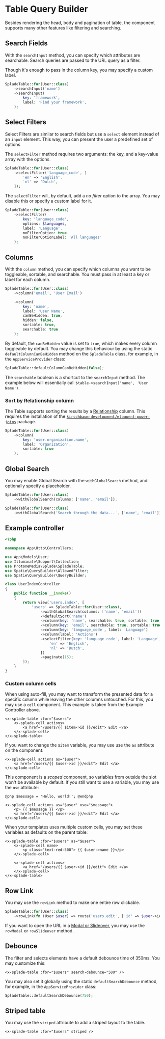 # Table Query Builder

Besides rendering the head, body and pagination of table, the component supports many other features like filtering and searching.

## Search Fields

With the `searchInput` method, you can specify which attributes are searchable. Search queries are passed to the URL query as a filter.

Though it's enough to pass in the column key, you may specify a custom label.

```php
SpladeTable::for(User::class)
    ->searchInput('name')
    ->searchInput(
        key: 'framework',
        label: 'Find your framework',
    );
```

## Select Filters

Select Filters are similar to search fields but use a `select` element instead of an `input` element. This way, you can present the user a predefined set of options.

The `selectFilter` method requires two arguments: the key, and a key-value array with the options.

```php
SpladeTable::for(User::class)
    ->selectFilter('language_code', [
        'en' => 'English',
        'nl' => 'Dutch',
    ]);
```

The `selectFilter` will, by default, add a *no filter* option to the array. You may disable this or specify a custom label for it.

```php
SpladeTable::for(User::class)
    ->selectFilter(
        key: 'language_code',
        options: $languages,
        label: 'Language',
        noFilterOption: true
        noFilterOptionLabel: 'All languages'
    );
```


## Columns

With the `column` method, you can specify which columns you want to be toggleable, sortable, and searchable. You must pass in at least a key or label for each column.

```php
SpladeTable::for(User::class)
    ->column('email', 'User Email')

    ->column(
        key: 'name',
        label: 'User Name',
        canBeHidden: true,
        hidden: false,
        sortable: true,
        searchable: true
    );
```

By default, the `canBeHidden` value is set to `true`, which makes every column toggleable by default. You may change this behaviour by using the static `defaultColumnCanBeHidden` method on the `SpladeTable` class, for example, in the `AppServiceProvider` class:

```php
SpladeTable::defaultColumnCanBeHidden(false);
```

The `searchable` boolean is a shortcut to the `searchInput` method. The example below will essentially call `$table->searchInput('name', 'User Name')`.

### Sort by Relationship column

The Table supports sorting the results by a [Relationship](https://laravel.com/docs/9.x/eloquent-relationships) column. This requires the installation of the [`kirschbaum-development/eloquent-power-joins`](https://github.com/kirschbaum-development/eloquent-power-joins) package.

```php
SpladeTable::for(User::class)
    ->column(
        key: 'user.organization.name',
        label: 'Organization',
        sortable: true
    );
```

## Global Search

You may enable Global Search with the `withGlobalSearch` method, and optionally specify a placeholder.

```php
SpladeTable::for(User::class)
    ->withGlobalSearch(columns: ['name', 'email']);

SpladeTable::for(User::class)
    ->withGlobalSearch('Search through the data...', ['name', 'email']);
```

## Example controller

```php
<?php

namespace App\Http\Controllers;

use App\Models\User;
use Illuminate\Support\Collection;
use ProtoneMedia\Splade\SpladeTable;
use Spatie\QueryBuilder\AllowedFilter;
use Spatie\QueryBuilder\QueryBuilder;

class UserIndexController
{
    public function __invoke()
    {
        return view('users.index', [
            'users' => SpladeTable::for(User::class),
                ->withGlobalSearch(columns: ['name', 'email'])
                ->defaultSort('name')
                ->column(key: 'name', searchable: true, sortable: true, canBeHidden: false)
                ->column(key: 'email', searchable: true, sortable: true)
                ->column(key: 'language_code', label: 'Language')
                ->column(label: 'Actions')
                ->selectFilter(key: 'language_code', label: 'Language', options: [
                    'en' => 'English',
                    'nl' => 'Dutch',
                ])
                ->paginate(15);
        ]);
    }
}
```

### Custom column cells

When using auto-fill, you may want to transform the presented data for a specific column while leaving the other columns untouched. For this, you may use a `cell` component. This example is taken from the Example Controller above.

```blade
<x-splade-table :for="$users">
    <x-splade-cell actions>
        <a href="/users/{{ $item->id }}/edit"> Edit </a>
    </x-splade-cell>
</x-splade-table>
```

If you want to change the `$item` variable, you may use use the `as` attribute on the component:

```blade
<x-splade-cell actions as="$user">
    <a href="/users/{{ $user->id }}/edit"> Edit </a>
</x-splade-cell>
```

This component is a *scoped* component, so variables from outside the slot won't be available by default. If you still want to use a variable, you may use the `use` attribute:

```blade
@php $message = 'Hello, world!'; @endphp

<x-splade-cell actions as="$user" use="$message">
    <p> {{ $message }} </p>
    <a href="/users/{{ $user->id }}/edit"> Edit </a>
</x-splade-cell>
```

When your templates uses multiple custom cells, you may set these variables as defaults on the parent table:

```blade
<x-splade-table :for="$users" as="$user">
    <x-splade-cell name>
        <p class="text-red-500"> {{ $user->name }}</p>
    </x-splade-cell>

    <x-splade-cell actions>
        <a href="/users/{{ $user->id }}/edit"> Edit </a>
    </x-splade-cell>
</x-splade-table>
```

## Row Link

You may use the `rowLink` method to make one entire row clickable.

```php
SpladeTable::for(User::class)
    ->rowLink(fn (User $user) => route('users.edit', ['id' => $user->id]))
```

If you want to open the URL in a [Modal or Slideover](/x-modal.md), you may use the `rowModal` or `rowSlideover` method.

## Debounce

The filter and selects elements have a default debounce time of 350ms. You may customize this:

```blade
<x-splade-table :for="$users" search-debounce="500" />
```

You may also set it globally using the static `defaultSearchDebounce` method, for example, in the `AppServiceProvider` class:

```php
SpladeTable::defaultSearchDebounce(750);
```

## Striped table

You may use the `striped` attribute to add a striped layout to the table.

```blade
<x-splade-table :for="$users" striped />
```